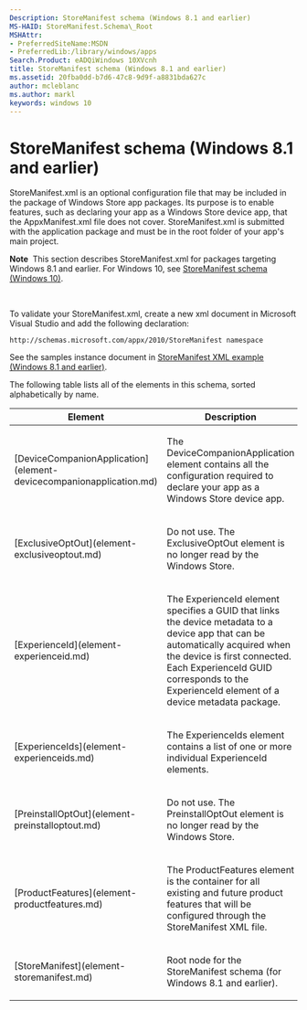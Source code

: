 ```yaml
---
Description: StoreManifest schema (Windows 8.1 and earlier)
MS-HAID: StoreManifest.Schema\_Root
MSHAttr:
- PreferredSiteName:MSDN
- PreferredLib:/library/windows/apps
Search.Product: eADQiWindows 10XVcnh
title: StoreManifest schema (Windows 8.1 and earlier)
ms.assetid: 20fba0dd-b7d6-47c8-9d9f-a8831bda627c
author: mcleblanc
ms.author: markl
keywords: windows 10
---
```


# StoreManifest schema (Windows 8.1 and earlier)


StoreManifest.xml is an optional configuration file that may be included in the package of Windows Store app packages. Its purpose is to enable features, such as declaring your app as a Windows Store device app, that the AppxManifest.xml file does not cover. StoreManifest.xml is submitted with the application package and must be in the root folder of your app's main project.

**Note**  This section describes StoreManifest.xml for packages targeting Windows 8.1 and earlier. For Windows 10, see [StoreManifest schema (Windows 10)](https://msdn.microsoft.com/library/windows/apps/mt617335).

 

To validate your StoreManifest.xml, create a new xml document in Microsoft Visual Studio and add the following declaration:

`http://schemas.microsoft.com/appx/2010/StoreManifest namespace`

See the samples instance document in [StoreManifest XML example (Windows 8.1 and earlier)](https://msdn.microsoft.com/library/windows/apps/jj730527).

The following table lists all of the elements in this schema, sorted alphabetically by name.

<table>
<colgroup>
<col width="50%" />
<col width="50%" />
</colgroup>
<thead>
<tr class="header">
<th>Element</th>
<th>Description</th>
</tr>
</thead>
<tbody>
<tr class="odd">
<td>[DeviceCompanionApplication](element-devicecompanionapplication.md)</td>
<td><p>The DeviceCompanionApplication element contains all the configuration required to declare your app as a Windows Store device app.</p></td>
</tr>
<tr class="even">
<td>[ExclusiveOptOut](element-exclusiveoptout.md)</td>
<td><p>Do not use. The ExclusiveOptOut element is no longer read by the Windows Store.</p></td>
</tr>
<tr class="odd">
<td>[ExperienceId](element-experienceid.md)</td>
<td><p>The ExperienceId element specifies a GUID that links the device metadata to a device app that can be automatically acquired when the device is first connected. Each ExperienceId GUID corresponds to the ExperienceId element of a device metadata package.</p></td>
</tr>
<tr class="even">
<td>[ExperienceIds](element-experienceids.md)</td>
<td><p>The ExperienceIds element contains a list of one or more individual ExperienceId elements.</p></td>
</tr>
<tr class="odd">
<td>[PreinstallOptOut](element-preinstalloptout.md)</td>
<td><p>Do not use. The PreinstallOptOut element is no longer read by the Windows Store.</p></td>
</tr>
<tr class="even">
<td>[ProductFeatures](element-productfeatures.md)</td>
<td><p>The ProductFeatures element is the container for all existing and future product features that will be configured through the StoreManifest XML file.</p></td>
</tr>
<tr class="odd">
<td>[StoreManifest](element-storemanifest.md)</td>
<td><p>Root node for the StoreManifest schema (for Windows 8.1 and earlier).</p></td>
</tr>
</tbody>
</table>

 

 

 



